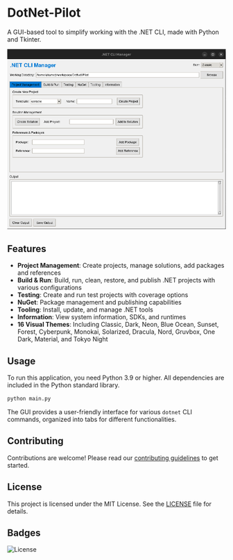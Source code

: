 
# DotNet-Pilot

A GUI-based tool to simplify working with the .NET CLI, made with Python and Tkinter.

![DotNet-Pilot GUI](assets/ss.png)

## Features

- **Project Management**: Create projects, manage solutions, add packages and references
- **Build & Run**: Build, run, clean, restore, and publish .NET projects with various configurations
- **Testing**: Create and run test projects with coverage options
- **NuGet**: Package management and publishing capabilities
- **Tooling**: Install, update, and manage .NET tools
- **Information**: View system information, SDKs, and runtimes
- **16 Visual Themes**: Including Classic, Dark, Neon, Blue Ocean, Sunset, Forest, Cyberpunk, Monokai, Solarized, Dracula, Nord, Gruvbox, One Dark, Material, and Tokyo Night

## Usage

To run this application, you need Python 3.9 or higher. All dependencies are included in the Python standard library.

```bash
python main.py
```

The GUI provides a user-friendly interface for various `dotnet` CLI commands, organized into tabs for different functionalities.

## Contributing

Contributions are welcome! Please read our [contributing guidelines](docs/contributing.md) to get started.

## License

This project is licensed under the MIT License. See the [LICENSE](LICENSE) file for details.

## Badges

![License](https://img.shields.io/badge/license-MIT-blue.svg)
